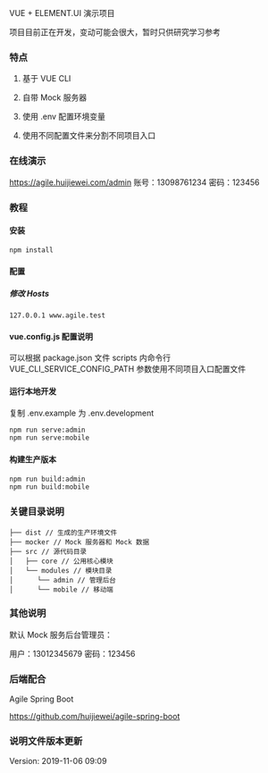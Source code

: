 VUE + ELEMENT.UI 演示项目

项目目前正在开发，变动可能会很大，暂时只供研究学习参考

### 特点

1. 基于 VUE CLI

2. 自带 Mock 服务器

3. 使用 .env 配置环境变量

4. 使用不同配置文件来分割不同项目入口

### 在线演示
https://agile.huijiewei.com/admin
账号：13098761234
密码：123456

### 教程

#### 安装

```bash
npm install
```

#### 配置

##### 修改 Hosts
```text
127.0.0.1 www.agile.test
```

#### vue.config.js 配置说明
可以根据 package.json 文件 scripts 内命令行 VUE_CLI_SERVICE_CONFIG_PATH 参数使用不同项目入口配置文件


#### 运行本地开发
复制 .env.example 为 .env.development

```bash
npm run serve:admin
npm run serve:mobile
```

#### 构建生产版本

```bash
npm run build:admin
npm run build:mobile
```

### 关键目录说明
```
├── dist // 生成的生产环境文件
├── mocker // Mock 服务器和 Mock 数据
├── src // 源代码目录
│   ├── core // 公用核心模块
│   └── modules // 模块目录
│      └── admin // 管理后台
│      └── mobile // 移动端
```

### 其他说明

默认 Mock 服务后台管理员：

用户：13012345679
密码：123456

### 后端配合
Agile Spring Boot

https://github.com/huijiewei/agile-spring-boot

### 说明文件版本更新

Version: 2019-11-06 09:09

